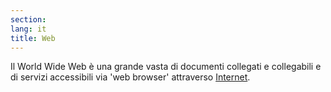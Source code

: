 ```yaml
---
section: 
lang: it
title: Web
---
```


Il World Wide Web è una grande vasta di documenti collegati e collegabili e di servizi accessibili via 'web browser' attraverso [Internet](/glossary/it/internet/).
